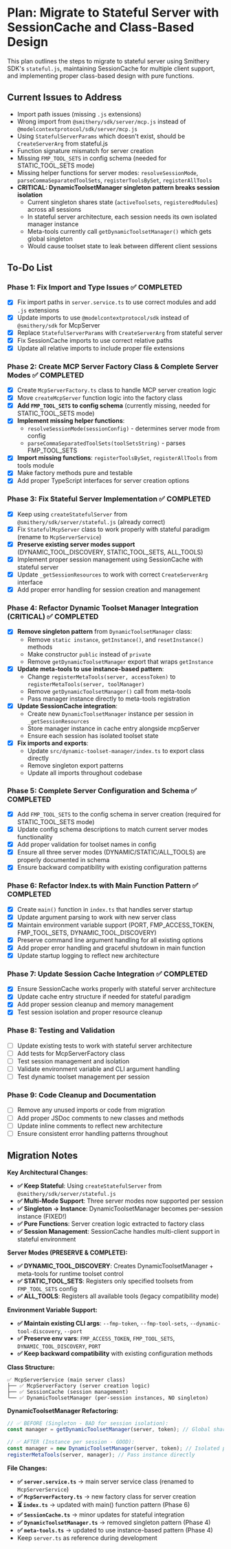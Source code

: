 # Plan: Migrate to Stateful Server with SessionCache and Class-Based Design

This plan outlines the steps to migrate to stateful server using Smithery SDK's `stateful.js`, maintaining SessionCache for multiple client support, and implementing proper class-based design with pure functions.

## Current Issues to Address
- Import path issues (missing `.js` extensions)
- Wrong import from `@smithery/sdk/server/mcp.js` instead of `@modelcontextprotocol/sdk/server/mcp.js`
- Using `StatefulServerParams` which doesn't exist, should be `CreateServerArg` from stateful.js
- Function signature mismatch for server creation
- Missing `FMP_TOOL_SETS` in config schema (needed for STATIC_TOOL_SETS mode)
- Missing helper functions for server modes: `resolveSessionMode`, `parseCommaSeparatedToolSets`, `registerToolsBySet`, `registerAllTools`
- **CRITICAL: DynamicToolsetManager singleton pattern breaks session isolation**
  - Current singleton shares state (`activeToolsets`, `registeredModules`) across all sessions
  - In stateful server architecture, each session needs its own isolated manager instance
  - Meta-tools currently call `getDynamicToolsetManager()` which gets global singleton
  - Would cause toolset state to leak between different client sessions

## To-Do List

### Phase 1: Fix Import and Type Issues ✅ COMPLETED
- [x] Fix import paths in `server.service.ts` to use correct modules and add `.js` extensions
- [x] Update imports to use `@modelcontextprotocol/sdk` instead of `@smithery/sdk` for McpServer
- [x] Replace `StatefulServerParams` with `CreateServerArg` from stateful server
- [x] Fix SessionCache imports to use correct relative paths
- [x] Update all relative imports to include proper file extensions

### Phase 2: Create MCP Server Factory Class & Complete Server Modes ✅ COMPLETED
- [x] Create `McpServerFactory.ts` class to handle MCP server creation logic
- [x] Move `createMcpServer` function logic into the factory class
- [x] **Add `FMP_TOOL_SETS` to config schema** (currently missing, needed for STATIC_TOOL_SETS mode)
- [x] **Implement missing helper functions**:
  - `resolveSessionMode(sessionConfig)` - determines server mode from config
  - `parseCommaSeparatedToolSets(toolSetsString)` - parses FMP_TOOL_SETS
- [x] **Import missing functions**: `registerToolsBySet`, `registerAllTools` from tools module
- [x] Make factory methods pure and testable
- [x] Add proper TypeScript interfaces for server creation options

### Phase 3: Fix Stateful Server Implementation ✅ COMPLETED
- [x] Keep using `createStatefulServer` from `@smithery/sdk/server/stateful.js` (already correct)
- [x] Fix `StatefulMcpServer` class to work properly with stateful paradigm (rename to `McpServerService`)
- [x] **Preserve existing server modes support** (DYNAMIC_TOOL_DISCOVERY, STATIC_TOOL_SETS, ALL_TOOLS)
- [x] Implement proper session management using SessionCache with stateful server
- [x] Update `_getSessionResources` to work with correct `CreateServerArg` interface
- [x] Add proper error handling for session creation and management

### Phase 4: Refactor Dynamic Toolset Manager Integration (CRITICAL) ✅ COMPLETED
- [x] **Remove singleton pattern** from `DynamicToolsetManager` class:
  - Remove `static instance`, `getInstance()`, and `resetInstance()` methods
  - Make constructor `public` instead of `private`
  - Remove `getDynamicToolsetManager` export that wraps `getInstance`
- [x] **Update meta-tools to use instance-based pattern**:
  - Change `registerMetaTools(server, accessToken)` to `registerMetaTools(server, toolManager)`
  - Remove `getDynamicToolsetManager()` call from meta-tools
  - Pass manager instance directly to meta-tools registration
- [x] **Update SessionCache integration**:
  - Create new `DynamicToolsetManager` instance per session in `_getSessionResources`
  - Store manager instance in cache entry alongside mcpServer
  - Ensure each session has isolated toolset state
- [x] **Fix imports and exports**:
  - Update `src/dynamic-toolset-manager/index.ts` to export class directly
  - Remove singleton export patterns
  - Update all imports throughout codebase

### Phase 5: Complete Server Configuration and Schema ✅ COMPLETED
- [x] Add `FMP_TOOL_SETS` to the config schema in server creation (required for STATIC_TOOL_SETS mode)
- [x] Update config schema descriptions to match current server modes functionality
- [x] Add proper validation for toolset names in config
- [x] Ensure all three server modes (DYNAMIC/STATIC/ALL_TOOLS) are properly documented in schema
- [x] Ensure backward compatibility with existing configuration patterns

### Phase 6: Refactor Index.ts with Main Function Pattern ✅ COMPLETED
- [x] Create `main()` function in `index.ts` that handles server startup
- [x] Update argument parsing to work with new server class
- [x] Maintain environment variable support (PORT, FMP_ACCESS_TOKEN, FMP_TOOL_SETS, DYNAMIC_TOOL_DISCOVERY)
- [x] Preserve command line argument handling for all existing options
- [x] Add proper error handling and graceful shutdown in main function
- [x] Update startup logging to reflect new architecture

### Phase 7: Update Session Cache Integration ✅ COMPLETED
- [x] Ensure SessionCache works properly with stateful server architecture
- [x] Update cache entry structure if needed for stateful paradigm
- [x] Add proper session cleanup and memory management
- [x] Test session isolation and proper resource cleanup

### Phase 8: Testing and Validation
- [ ] Update existing tests to work with stateful server architecture
- [ ] Add tests for McpServerFactory class
- [ ] Test session management and isolation
- [ ] Validate environment variable and CLI argument handling
- [ ] Test dynamic toolset management per session

### Phase 9: Code Cleanup and Documentation
- [ ] Remove any unused imports or code from migration
- [ ] Add proper JSDoc comments to new classes and methods
- [ ] Update inline comments to reflect new architecture
- [ ] Ensure consistent error handling patterns throughout

## Migration Notes

**Key Architectural Changes:**
- **✅ Keep Stateful**: Using `createStatefulServer` from `@smithery/sdk/server/stateful.js`
- **✅ Multi-Mode Support**: Three server modes now supported per session
- **✅ Singleton → Instance**: DynamicToolsetManager becomes per-session instance (FIXED!)
- **✅ Pure Functions**: Server creation logic extracted to factory class
- **✅ Session Management**: SessionCache handles multi-client support in stateful environment

**Server Modes (PRESERVE & COMPLETE):**
- **✅ DYNAMIC_TOOL_DISCOVERY**: Creates DynamicToolsetManager + meta-tools for runtime toolset control
- **✅ STATIC_TOOL_SETS**: Registers only specified toolsets from `FMP_TOOL_SETS` config
- **✅ ALL_TOOLS**: Registers all available tools (legacy compatibility mode)

**Environment Variable Support:**
- **✅ Maintain existing CLI args**: `--fmp-token`, `--fmp-tool-sets`, `--dynamic-tool-discovery`, `--port`
- **✅ Preserve env vars**: `FMP_ACCESS_TOKEN`, `FMP_TOOL_SETS`, `DYNAMIC_TOOL_DISCOVERY`, `PORT`
- **✅ Keep backward compatibility** with existing configuration methods

**Class Structure:**
```
✅ McpServerService (main server class)
├── ✅ McpServerFactory (server creation logic)  
├── ✅ SessionCache (session management)
└── ✅ DynamicToolsetManager (per-session instances, NO singleton)
```

**DynamicToolsetManager Refactoring:**
```typescript
// ✅ BEFORE (Singleton - BAD for session isolation):
const manager = getDynamicToolsetManager(server, token); // Global shared state

// ✅ AFTER (Instance per session - GOOD):
const manager = new DynamicToolsetManager(server, token); // Isolated per session
registerMetaTools(server, manager); // Pass instance directly
```

**File Changes:**
- **✅ `server.service.ts`** → main server service class (renamed to `McpServerService`)
- **✅ `McpServerFactory.ts`** → new factory class for server creation
- **⏳ `index.ts`** → updated with main() function pattern (Phase 6)
- **✅ `SessionCache.ts`** → minor updates for stateful integration
- **✅ `DynamicToolsetManager.ts`** → removed singleton pattern (Phase 4)
- **✅ `meta-tools.ts`** → updated to use instance-based pattern (Phase 4)
- Keep `server.ts` as reference during development